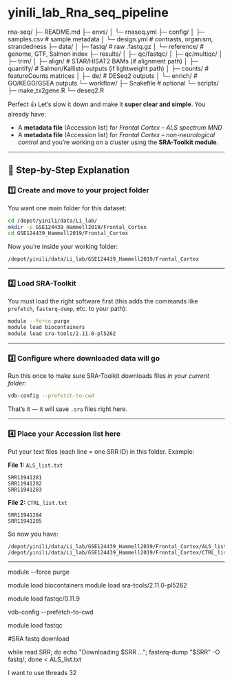 # yinili_lab_Rna_seq_pipeline

rna-seq/
├─ README.md
├─ envs/
│  └─ rnaseq.yml
├─ config/
│  ├─ samples.csv            # sample metadata
│  └─ design.yml             # contrasts, organism, strandedness
├─ data/
│  ├─ fastq/                 # raw .fastq.gz
│  └─ reference/             # genome, GTF, Salmon index
├─ results/
│  ├─ qc/fastqc/
│  ├─ qc/multiqc/
│  ├─ trim/
│  ├─ align/                 # STAR/HISAT2 BAMs (if alignment path)
│  ├─ quantify/              # Salmon/Kallisto outputs (if lightweight path)
│  ├─ counts/                # featureCounts matrices
│  ├─ de/                    # DESeq2 outputs
│  └─ enrich/                # GO/KEGG/GSEA outputs
└─ workflow/
   ├─ Snakefile              # optional
   └─ scripts/
      ├─ make_tx2gene.R
      └─ deseq2.R




Perfect 👍 Let’s slow it down and make it **super clear and simple**.
You already have:

* A **metadata file** (Accession list) for *Frontal Cortex – ALS spectrum MND*
* A **metadata file** (Accession list) for *Frontal Cortex – non-neurological control*
  and you’re working on a cluster using the **SRA-Toolkit module**.

---

## 🧩 Step-by-Step Explanation

### 1️⃣ Create and move to your project folder

You want one main folder for this dataset:

```bash
cd /depot/yinili/data/Li_lab/
mkdir -p GSE124439_Hammell2019/Frontal_Cortex
cd GSE124439_Hammell2019/Frontal_Cortex
```

Now you’re inside your working folder:

```
/depot/yinili/data/Li_lab/GSE124439_Hammell2019/Frontal_Cortex
```

---

### 2️⃣ Load SRA-Toolkit

You must load the right software first (this adds the commands like `prefetch`, `fasterq-dump`, etc. to your path):

```bash
module --force purge
module load biocontainers
module load sra-tools/2.11.0-pl5262
```

---

### 3️⃣ Configure where downloaded data will go

Run this once to make sure SRA-Toolkit downloads files *in your current folder*:

```bash
vdb-config --prefetch-to-cwd
```

That’s it — it will save `.sra` files right here.

---

### 4️⃣ Place your Accession list here

Put your text files (each line = one SRR ID) in this folder.
Example:

**File 1:** `ALS_list.txt`

```
SRR11941281
SRR11941282
SRR11941283
```

**File 2:** `CTRL_list.txt`

```
SRR11941284
SRR11941285
```

So now you have:

```
/depot/yinili/data/Li_lab/GSE124439_Hammell2019/Frontal_Cortex/ALS_list.txt
/depot/yinili/data/Li_lab/GSE124439_Hammell2019/Frontal_Cortex/CTRL_list.txt
```

---










module --force purge

module load biocontainers
module load sra-tools/2.11.0-pl5262

module load fastqc/0.11.9

vdb-config --prefetch-to-cwd

module load fastqc






#SRA fastq download

while read SRR; do echo "Downloading $SRR ..."; fasterq-dump "$SRR" -O fastq/; done < ALS_list.txt

I want to use threads 32


